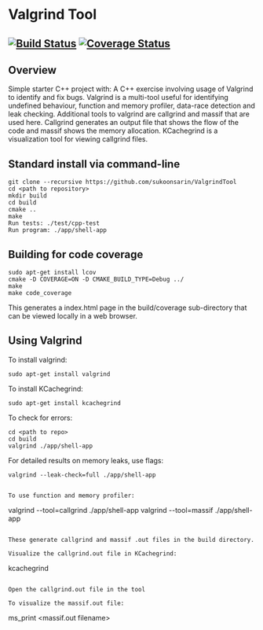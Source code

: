 # Valgrind Tool
[![Build Status](https://travis-ci.org/sukoonsarin/ValgrindTool.svg?branch=master)](https://travis-ci.org/github/sukoonsarin/ValgrindTool)
[![Coverage Status](https://coveralls.io/repos/github/sukoonsarin/ValgrindTool/badge.svg?branch=master)](https://coveralls.io/github/sukoonsarin/ValgrindTool?branch=master)
---

## Overview

Simple starter C++ project with:
A C++ exercise involving usage of Valgrind to identify and fix bugs. Valgrind is a multi-tool useful for identifying undefined behaviour, function and memory profiler, data-race detection and leak checking. Additional tools to valgrind are callgrind and massif that are used here. Callgrind generates an output file that shows the flow of the code and massif shows the memory allocation. KCachegrind is a visualization tool for viewing callgrind files.


## Standard install via command-line
```
git clone --recursive https://github.com/sukoonsarin/ValgrindTool
cd <path to repository>
mkdir build
cd build
cmake ..
make
Run tests: ./test/cpp-test
Run program: ./app/shell-app
```

## Building for code coverage
```
sudo apt-get install lcov
cmake -D COVERAGE=ON -D CMAKE_BUILD_TYPE=Debug ../
make
make code_coverage
```
This generates a index.html page in the build/coverage sub-directory that can be viewed locally in a web browser.


## Using Valgrind 

To install valgrind:

```
sudo apt-get install valgrind
```

To install KCachegrind:

```
sudo apt-get install kcachegrind
```

To check for errors:

```
cd <path to repo>
cd build
valgrind ./app/shell-app
```

For detailed results on memory leaks, use flags: 

```
valgrind --leak-check=full ./app/shell-app


To use function and memory profiler:

```
valgrind --tool=callgrind ./app/shell-app
valgrind --tool=massif ./app/shell-app
```

These generate callgrind and massif .out files in the build directory.

Visualize the callgrind.out file in KCachegrind:
```
kcachegrind
```

Open the callgrind.out file in the tool

To visualize the massif.out file:
```
ms_print <massif.out filename>
```


